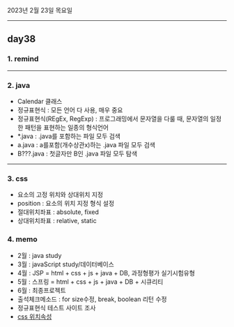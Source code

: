 2023년 2월 23일 목요일

---

## day38

### 1. remind

---

### 2. java

- Calendar 클래스
- 정규표현식 : 모든 언어 다 사용, 매우 중요
- 정규표현식(REgEx, RegExp) : 프로그래밍에서 문자열을 다룰 때, 문자열의 일정한 패턴을 표현하는 일종의 형식언어
- \*.java : .java를 포함하는 파일 모두 검색
- a.java : a를포함(개수상관x)하는 .java 파일 모두 검색
- B???.java : 첫글자만 B인 .java 파일 모두 탐색

---

### 3. css

- 요소의 고정 위치와 상대위치 지정
- position : 요소의 위치 지정 형식 설정
- 절대위치좌표 : absolute, fixed
- 상대위치좌표 : relative, static

### 4. memo

- 2월 : java study
- 3월 : javaScript study/데이터베이스
- 4월 : JSP = html + css + js + java + DB, 과정형평가 실기시험유형
- 5월 : 스프링 = html + css + js + java + DB + 시큐리티
- 6월 : 최종프로젝트
- 출석체크메소드 : for size수정, break, boolean 리턴 수정
- 정규표현식 테스트 사이트 조사
- [css 위치속성](https://cafe.naver.com/thisiscoding)
